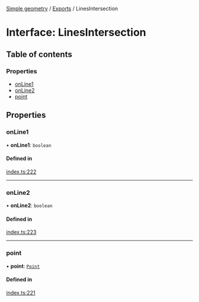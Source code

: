 [Simple geometry](../README.md) / [Exports](../modules.md) / LinesIntersection

# Interface: LinesIntersection

## Table of contents

### Properties

- [onLine1](LinesIntersection.md#online1)
- [onLine2](LinesIntersection.md#online2)
- [point](LinesIntersection.md#point)

## Properties

### onLine1

• **onLine1**: `boolean`

#### Defined in

[index.ts:222](https://github.com/RodionNikolaev/simple-geometry/blob/285ab4d/src/index.ts#L222)

___

### onLine2

• **onLine2**: `boolean`

#### Defined in

[index.ts:223](https://github.com/RodionNikolaev/simple-geometry/blob/285ab4d/src/index.ts#L223)

___

### point

• **point**: [`Point`](../classes/Point.md)

#### Defined in

[index.ts:221](https://github.com/RodionNikolaev/simple-geometry/blob/285ab4d/src/index.ts#L221)
